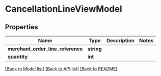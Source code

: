 # CancellationLineViewModel

## Properties
Name | Type | Description | Notes
------------ | ------------- | ------------- | -------------
**merchant_order_line_reference** | **string** |  | 
**quantity** | **int** |  | 

[[Back to Model list]](../README.md#documentation-for-models) [[Back to API list]](../README.md#documentation-for-api-endpoints) [[Back to README]](../README.md)


